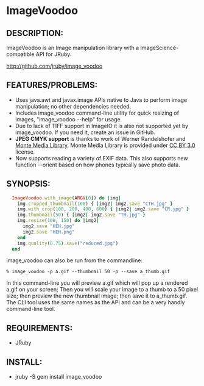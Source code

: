 # ImageVoodoo

## DESCRIPTION:

ImageVoodoo is an Image manipulation library with a ImageScience-compatible API
for JRuby.

http://github.com/jruby/image_voodoo

## FEATURES/PROBLEMS:

* Uses java.awt and javax.image APIs native to Java to perform image manipulation; no other dependencies needed.
* Includes image_voodoo command-line utility for quick resizing of images, "image_voodoo --help" for usage.
* Due to lack of TIFF support in ImageIO it is also not supported yet by image_voodoo. If you need it, create an issue in GitHub.
* **JPEG CMYK support** is thanks to work of Werner Randelshofer and [Monte Media Library](http://www.randelshofer.ch/monte/). Monte Media Library is provided under [CC BY 3.0](http://creativecommons.org/licenses/by/3.0/) license.
* Now supports reading a variety of EXIF data.  This also supports new function --orient based on how phones typically save photo data.

## SYNOPSIS:

```ruby
  ImageVoodoo.with_image(ARGV[0]) do |img|
    img.cropped_thumbnail(100) { |img2| img2.save "CTH.jpg" }
    img.with_crop(100, 200, 400, 600) { |img2| img2.save "CR.jpg" }
    img.thumbnail(50) { |img2| img2.save "TH.jpg" }
    img.resize(100, 150) do |img2|
      img2.save "HEH.jpg"
      img2.save "HEH.png"
    end
    img.quality(0.75).save("reduced.jpg")
  end
```

image_voodoo can also be run from the commandline:

```text
% image_voodoo -p a.gif --thumbnail 50 -p --save a_thumb.gif
```

In this command-line you will preview a.gif which will pop up a rendered a.gif on your screen;  Then you will scale your image to a thumb to a 50 pixel size; then preview the new thumbnail image; then save it to a_thumb.gif.  The CLI tool uses the same names as the API and can be a very handly command-line tool.

## REQUIREMENTS:

* JRuby

## INSTALL:

* jruby -S gem install image_voodoo
